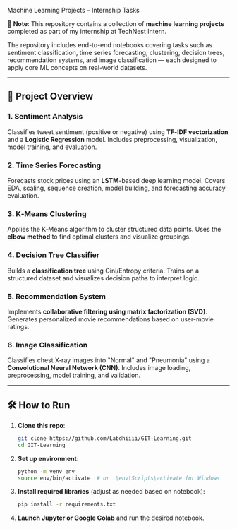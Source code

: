 Machine Learning Projects – Internship Tasks

📌 **Note**: This repository contains a collection of **machine learning projects** completed as part of my internship at TechNest Intern.

The repository includes end-to-end notebooks covering tasks such as sentiment classification, time series forecasting, clustering, decision trees, recommendation systems, and image classification — each designed to apply core ML concepts on real-world datasets.

---

## 📁 Project Overview

### 1. **Sentiment Analysis**

Classifies tweet sentiment (positive or negative) using **TF‑IDF vectorization** and a **Logistic Regression** model.
Includes preprocessing, visualization, model training, and evaluation.

### 2. **Time Series Forecasting**

Forecasts stock prices using an **LSTM**-based deep learning model.
Covers EDA, scaling, sequence creation, model building, and forecasting accuracy evaluation.

### 3. **K‑Means Clustering**

Applies the K‑Means algorithm to cluster structured data points.
Uses the **elbow method** to find optimal clusters and visualize groupings.

### 4. **Decision Tree Classifier**

Builds a **classification tree** using Gini/Entropy criteria.
Trains on a structured dataset and visualizes decision paths to interpret logic.

### 5. **Recommendation System**

Implements **collaborative filtering using matrix factorization (SVD)**.
Generates personalized movie recommendations based on user-movie ratings.

### 6. **Image Classification**

Classifies chest X‑ray images into "Normal" and "Pneumonia" using a **Convolutional Neural Network (CNN)**.
Includes image loading, preprocessing, model training, and validation.

---

## 🛠️ How to Run

1. **Clone this repo**:

   ```bash
   git clone https://github.com/Labdhiiii/GIT-Learning.git
   cd GIT-Learning
   ```

2. **Set up environment**:

   ```bash
   python -m venv env
   source env/bin/activate  # or .\env\Scripts\activate for Windows
   ```

3. **Install required libraries** (adjust as needed based on notebook):

   ```bash
   pip install -r requirements.txt
   ```

4. **Launch Jupyter or Google Colab** and run the desired notebook.

